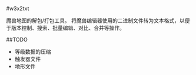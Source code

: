#w3x2txt

魔兽地图的解包/打包工具。
将魔兽编辑器使用的二进制文件转为文本格式，以便于版本控制、搜索、批量编辑、对比、合并等操作。

##TODO

* 等级数据的压缩
* 触发器文件
* 地形文件
